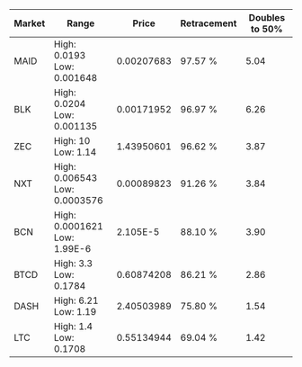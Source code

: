 | Market | Range | Price| Retracement | Doubles to 50% |
| --- | --- | --- | --- | --- |
| MAID | High: 0.0193<br />Low: 0.001648 | 0.00207683 | 97.57 % | 5.04 |
| BLK | High: 0.0204<br />Low: 0.001135 | 0.00171952 | 96.97 % | 6.26 |
| ZEC | High: 10<br />Low: 1.14 | 1.43950601 | 96.62 % | 3.87 |
| NXT | High: 0.006543<br />Low: 0.0003576 | 0.00089823 | 91.26 % | 3.84 |
| BCN | High: 0.0001621<br />Low: 1.99E-6 | 2.105E-5 | 88.10 % | 3.90 |
| BTCD | High: 3.3<br />Low: 0.1784 | 0.60874208 | 86.21 % | 2.86 |
| DASH | High: 6.21<br />Low: 1.19 | 2.40503989 | 75.80 % | 1.54 |
| LTC | High: 1.4<br />Low: 0.1708 | 0.55134944 | 69.04 % | 1.42 |
